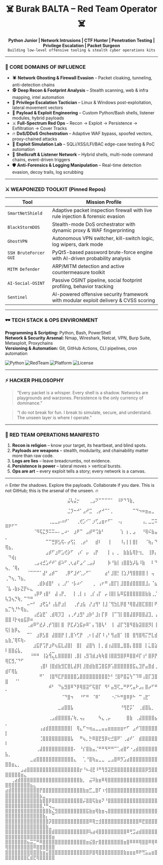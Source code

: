 <h1 align="center">☠️ Burak BALTA – Red Team Operator ☠️</h1>

<p align="center">
  <b>Python Junior | Network Intrusions | CTF Hunter | Penetration Testing | Privilege Escalation | Packet Surgeon</b><br>
  <code>Building low-level offensive tooling & stealth cyber operations kits</code>
</p>

---

### 🧠 CORE DOMAINS OF INFLUENCE
- 🕷️ **Network Ghosting & Firewall Evasion** – Packet cloaking, tunneling, anti-detection chains  
- 🕵️ **Deep Recon & Footprint Analysis** – Stealth scanning, web & infra mapping, intel automation  
- 🚪 **Privilege Escalation Tactician** – Linux & Windows post-exploitation, lateral movement vectors  
- 🧰 **Payload & Exploit Engineering** – Custom Python/Bash shells, listener modules, hybrid payloads  
- ⚔️ **Full-Spectrum Red Ops** – Recon → Exploit → Persistence → Exfiltration → Cover Tracks  
- 🔥 **DoS/DDoS Orchestration** – Adaptive WAF bypass, spoofed vectors, proxy-chained attacks  
- 🧪 **Exploit Simulation Lab** – SQLi/XSS/LFI/BAC edge-case testing & PoC automation  
- 🐚 **Shellcraft & Listener Network** – Hybrid shells, multi-node command chains, event-driven triggers  
- 🛡️ **Anti-Forensics & Logging Manipulation** – Real-time detection evasion, decoy trails, log scrubbing  

---

### ⚔️ WEAPONIZED TOOLKIT (Pinned Repos)

| Tool | Mission Profile |
|------|----------------|
| `SmartNetShield` | Adaptive packet inspection firewall with live rule injection & forensic evasion |
| `BlackStormDOS` | Stealth-mode DoS orchestrator with dynamic proxy & WAF fingerprinting |
| `GhostVPN` | Autonomous VPN switcher, kill-switch logic, log wipers, dark mode |
| `SSH BruteForcer GUI` | PyQt5-based password brute-force engine with AI-driven probability analysis |
| `MITM Defender` | ARP/MITM detection and active countermeasure toolkit |
| `AI-Social-OSINT` | Passive OSINT pipeline, social footprint profiling, behavior tracking |
| `Sentinel` | AI-powered offensive security framework with modular exploit delivery & CVSS scoring |

---

### 🕶️ TECH STACK & OPS ENVIRONMENT

**Programming & Scripting:** Python, Bash, PowerShell  
**Network & Security Arsenal:** Nmap, Wireshark, Netcat, VPN, Burp Suite, Metasploit, Proxychains  
**Versioning & Automation:** Git, GitHub Actions, CLI pipelines, cron automation  

![Python](https://img.shields.io/badge/python-3.10-blue?logo=python&style=flat)
![RedTeam](https://img.shields.io/badge/type-red--team-critical?style=flat)
![Platform](https://img.shields.io/badge/platform-linux%20%7C%20windows-informational?style=flat)
![License](https://img.shields.io/badge/license-MIT-green)

---

### ⚡ HACKER PHILOSOPHY
> “Every packet is a whisper. Every shell is a shadow. Networks are playgrounds and warzones. Persistence is the only currency of dominance.”  

> “I do not break for fun. I break to simulate, secure, and understand. The unseen layer is where I operate.”  

---

### 🧩 RED TEAM OPERATIONS MANIFESTO
1. **Recon is religion** – know your target, its heartbeat, and blind spots.  
2. **Payloads are weapons** – stealth, modularity, and chainability matter more than raw code.  
3. **Logs are lies** – leave breadcrumbs, not evidence.  
4. **Persistence is power** – lateral moves > vertical bursts.  
5. **Ops are art** – every exploit tells a story; every network is a canvas.  

---

🔥 Enter the shadows. Explore the payloads. Collaborate if you dare. This is not GitHub; this is the arsenal of the unseen. 🔥

⠀⠀⠀⠀⠀⠀⠀⠀⠀⠀⠀⠀⠀⠀⠀⠀⠀⠀⠀⠀⣬⢧⣬⡒⠀⠀⠀⢀⣠⠝⠉⠉⠉⠉⠁⠀⠸⠟⠙⠹⣷⡀⠀⠀⠀⠀⠀⠀⠀⠀⠀⠀⠀⠀⠀⠀⠀⠀⠀⠀⠀⠀⠀⠀⠀
⠀⠀⠀⠀⠀⠀⠀⠀⠀⠀⠀⠀⠀⠀⠀⠀⠀⠀⠀⠀⣈⡹⠒⠚⠁⣠⠞⣉⠀⢀⡴⠚⠉⠁⡀⠀⠀⠀⠀⠀⠀⠉⠙⠲⠶⣶⣤⣀⠀⠀⠀⠀⠀⠀⠀⠀⠀⠀⠀⠀⠀⠀⠀⠀⠀
⠀⠀⠀⠀⠀⠀⠀⠀⠀⠀⠀⠀⠀⠀⢀⣀⣀⡤⠴⠞⠁⠀⠀⢀⢞⡡⠊⠁⡰⢋⣠⣶⠖⠋⠁⠀⠠⡄⠀⠀⠀⠀⠀⠀⢠⡀⣀⣉⠭⠿⠟⠋⠉⠀⠀⠀⠀⠀⠀⠀⠀⠀⠀⠀⠀
⠀⠀⠀⠀⠀⠀⠀⠀⠀⠈⠻⢯⣍⡻⠭⠭⠤⠄⣀⠴⠂⠀⣰⠟⠉⠀⣠⡾⠛⢩⣷⠃⠀⠀⠀⠀⠀⢱⠀⡆⡀⣠⠀⠀⠘⢿⠮⣷⣤⡀⠀⠀⠀⠀⠀⠀⠀⠀⠀⠀⠀⠀⠀⠀⠀
⠀⠀⠀⠀⠀⠀⠀⠀⠀⠀⠀⠀⠀⠉⠉⣛⡿⣣⢯⠄⡴⢫⡅⠀⢀⡴⠃⠀⠀⣾⠇⠀⠀⢸⠀⠀⠀⠸⡄⡇⡇⣿⡇⠀⠀⠈⢷⡄⠙⢿⣦⡀⠀⠀⠀⠀⠀⠀⠀⠀⠀⠀⠀⠀⠀
⠀⠀⠀⠀⠀⠀⠀⠀⠀⠀⠀⠀⠀⣠⡾⠋⣰⠟⣡⢞⡵⠋⠀⢠⠎⠀⡤⠀⢠⡟⠀⠀⠀⡇⢠⠀⡀⠀⣷⣷⣧⢿⡗⢲⡀⠀⢸⡿⡄⠀⠙⢾⡆⠀⠀⠀⠀⠀⠀⠀⠀⠀⠀⠀⠀
⠀⠀⠀⠀⠀⠀⠀⠀⠀⢀⣠⢴⣚⣡⠞⠞⠁⣾⠵⠋⢀⢆⣴⠏⣠⠊⢀⣠⡼⠀⠀⠀⠀⡷⠘⣷⡇⢰⣿⣿⣳⡼⣧⠸⣷⠀⠀⠇⠙⢦⡀⠈⢿⡄⠀⠀⠀⠀⠀⠀⠀⠀⠀⠀⠀
⠀⠀⠀⠀⠀⠀⠀⠈⠉⠉⠉⠁⣼⠃⣠⡾⠉⠀⠀⢀⡿⠋⣸⠞⢁⡠⠋⠁⠀⠀⠀⠀⣴⠃⣸⣿⡃⢸⣱⡸⢻⣿⣿⣿⣿⢸⠀⢤⠀⢀⠙⢦⡀⠹⣦⡀⠀⠀⠀⠀⠀⠀⠀⠀⠀
⠀⠀⠀⠀⠀⠀⠀⠀⠀⠀⢀⣾⡷⣾⣿⠃⠀⡄⢀⡜⠁⠐⡧⠴⠊⠀⠀⠀⢀⠀⢠⠖⠛⢠⣿⡏⡇⣸⣿⣿⣾⣿⣿⣿⣿⣸⡄⠈⣦⠈⣧⠠⣷⡦⣝⡟⠦⣄⠀⠀⠀⠀⠀⠀⠀
⠀⠀⠀⠀⠀⠀⠀⠀⠀⢠⡿⠟⢰⣿⠃⠀⣼⢠⡟⡀⠀⠀⡇⢀⡇⢰⠀⢀⡎⢠⡏⠀⡤⢸⣿⡇⣧⠿⣯⣿⣿⣿⣿⣿⣿⣷⣷⢀⡈⢧⣹⢦⡙⢷⡀⠉⠙⠛⠀⠀⠀⠀⠀⠀⠀
⠀⠀⠀⠀⠀⠀⠀⠤⠒⠃⠀⣰⢟⣥⠃⢠⣧⡟⣰⡇⠀⠀⢀⡞⣰⣧⠀⡜⣰⢻⠃⢸⣸⠈⢻⣳⣇⡿⣿⠘⢿⣿⣼⣿⣏⣿⣿⡇⠟⣦⡉⢳⡘⠓⢿⣦⡀⠀⠀⠀⠀⠀⠀⠀⠀
⠀⠀⠀⠀⠀⠀⠀⠀⠀⢠⣞⣵⣟⠁⢀⣾⢿⡹⣹⠀⢠⢀⠞⣰⣻⠃⣰⡷⠃⣸⡆⡏⡿⠀⢸⠉⢹⡇⣿⣿⣼⣿⡿⣿⣿⣼⣹⡀⢠⣿⣿⠸⡗⢶⣶⣯⡿⠶⠀⠀⠀⠀⠀⠀⠀
⠀⠀⠀⠀⠀⠀⠀⢀⣴⠿⠋⣞⡼⢀⡞⢹⣿⡇⣿⠀⡟⣏⡼⣱⣯⡶⠿⠁⡄⢹⣿⢧⠃⠀⢸⠀⣼⡏⢙⣿⠻⣿⣷⣽⣿⣿⡻⡇⢸⢯⡇⣷⡿⣄⠀⠀⠀⠀⠀⠀⠀⠀⠀⠀⠀
⠀⠀⠀⠀⠀⠀⠀⠉⠁⠀⣰⡿⣣⣿⠀⣼⣿⣿⡟⢸⢀⣿⠱⢋⡟⠀⢀⠆⡇⣼⡏⠸⢠⠃⢻⣴⣿⠁⢸⣿⠀⣿⢻⣿⢿⡍⡛⣇⣾⣦⣷⡈⢿⠯⢷⠄⠀⠀⠀⠀⠀⠀⠀⠀⠀
⠀⠀⠀⠀⠀⠀⠀⠀⠀⣰⣯⡟⢩⡟⣰⠟⢦⣯⣇⣼⣿⡇⠀⣿⡇⠀⣼⣿⢳⠀⡇⡀⣾⢰⣼⣿⣿⣀⣿⣿⡄⣿⣿⣿⠀⡇⣅⣿⣵⠇⣿⣿⣮⣧⡀⠀⠀⠀⠀⠀⠀⠀⠀⢀⣀
⠀⠀⠀⠀⠀⠀⠀⠀⠘⠛⠛⠀⢸⣵⢻⣄⣆⣿⣿⣿⣿⡇⢀⣿⡇⢠⣻⢹⣾⣰⢷⢷⣿⢸⣿⣿⣻⣿⡿⠿⣿⣿⠾⡏⢰⠃⣿⡿⡟⢿⣏⣻⡈⠙⠋⠀⠀⠀⠀⠀⠀⠀⠀⠀⠈
⠀⠀⠀⠀⠀⠀⠀⠀⠀⠀⠀⢠⣿⠇⢸⣿⣾⣷⣻⣏⣿⣇⣼⡿⡇⣸⣿⣾⣷⣿⣩⣿⣯⡿⢡⣿⣿⣿⣿⣿⣿⣯⣄⣹⡟⣤⣿⣾⢀⣾⠏⢿⣧⠀⠀⠀⠀⠀⠀⠀⠀⠀⠀⠀⠀
⠀⠀⠀⠀⠀⠀⠀⠀⠀⠀⠀⠛⠁⠀⢸⣿⠻⣏⡟⣿⣿⣿⣿⣡⣿⣿⣿⣿⣿⣿⣿⣿⣿⡓⠃⢘⣿⠟⣿⣭⢳⠉⠹⠿⢠⣿⡏⣹⣿⣿⠀⠀⠈⠁⠀⠀⠀⠀⠀⠀⠀⠀⠀⠀⠀
⠀⠀⠀⠀⠀⠀⠀⠀⠀⠀⠀⠀⠀⠀⠾⠃⠀⠙⣦⣻⣿⠿⠙⡿⢿⣿⣽⠋⢯⣿⡏⠀⠻⠃⣤⣻⢏⣀⠛⠟⢋⣤⠗⣠⡄⣿⡴⠋⠛⠁⠀⠀⠀⠀⠀⠀⠀⠀⠀⠀⠀⠀⠀⠀⠀
⠀⠀⠀⠀⠀⠀⠀⠀⠀⠀⠀⠀⠀⠀⠀⠀⠀⠀⠈⠙⣿⠲⠀⠀⠘⠋⠛⠀⠈⠿⠁⠀⠀⠀⠐⠌⠓⠛⣿⠿⡿⠓⠀⠉⢠⣟⠁⠀⠀⠀⠀⠀⠀⠀⠀⠀⠀⠀⠀⠀⠀⠀⠀⠀⠀
⠀⠀⠀⠀⠀⠀⠀⠀⠀⠀⠀⠀⠀⠀⠀⠀⠀⣀⣴⣿⣿⣧⠀⠀⠀⠀⠀⠀⠀⠀⠀⠀⠀⠀⠀⠀⠀⠘⢻⣟⡭⠁⠀⢀⣾⣿⣧⡀⠀⠀⠀⠀⠀⠀⠀⠀⠀⠀⠀⠀⠀⠀⠀⠀⠀
⠀⠀⠀⠀⠀⠀⠀⠀⠀⠀⠀⠀⠀⠀⢀⣠⣾⣿⣿⣿⣿⡌⢷⡀⢤⡄⠀⠀⠀⠀⠳⣄⢀⡤⠀⠀⠀⠀⠀⣿⣷⠀⢀⣼⣿⣿⣿⣿⣦⡀⠀⠀⠀⠀⠀⠀⠀⠀⠀⠀⠀⠀⠀⠀⠀
⠀⠀⠀⠀⠀⠀⠀⠀⠀⠀⠀⢠⣴⣾⣿⣿⣿⣿⣿⣿⣿⡇⠀⢿⣄⠋⠲⢶⣤⣀⣀⣤⣤⣶⣶⣶⣶⣶⠖⠋⠀⣠⠞⢹⣿⣿⣿⣿⣿⡇⠀⠀⠀⠀⠀⠀⠀⠀⠀⠀⠀⠀⠀⠀⠀
⠀⠀⠀⠀⠀⠀⠀⠀⠀⠀⠀⢈⣿⣿⣿⣿⣿⣿⣿⣿⣿⣧⠀⠀⠛⢦⡀⡓⠿⣿⣟⣻⡿⢖⣚⣿⠟⠁⢀⣴⠞⠁⠀⣾⣿⣿⣿⣿⣿⠇⠀⠀⠀⠀⠀⠀⠀⠀⠀⠀⠀⠀⠀⠀⠀
⠀⠀⠀⠀⠀⠀⠀⠀⠀⠀⢀⣼⣿⣿⣿⣿⣿⣿⣿⣿⣿⣿⠄⠀⠘⡎⣿⣷⣤⡈⠛⠛⠻⠛⠛⠉⢁⣴⣿⠋⠐⣠⣾⣿⣿⣿⣿⣿⣿⣧⡀⠀⠀⠀⠀⠀⠀⠀⠀⠀⠀⠀⠀⠀⠀
⠀⠀⠀⠀⠀⠀⠀⠀⣀⣴⣿⣿⣿⣿⣿⣿⣿⣿⣿⣿⣿⣿⣄⠀⠀⢁⠘⣿⢷⣤⣀⣀⠀⣀⣠⣿⠿⡻⣡⣴⣿⣿⣿⣿⣿⣿⣿⣿⣿⣿⣿⣶⣄⡀⠀⠀⠀⠀⠀⠀⠀⠀⠀⠀⠀
⠀⠀⠀⠀⠀⣠⣴⣿⣿⣿⣿⣿⣿⣿⣿⣿⣿⣿⣿⣿⣿⣿⣿⣿⡖⠘⠦⢼⣟⠸⠛⢻⣻⣽⣟⣿⣿⣿⣿⣿⣿⣿⣿⣿⣿⡿⣻⣿⣿⣿⣿⣿⣿⣿⣶⣄⠀⠀⠀⠀⠀⠀⠀⠀⠀
⠀⠀⢀⣴⣾⣿⣿⣿⣿⣿⣿⣿⣿⣿⣿⣿⣿⣿⣿⣿⣿⣿⣿⣿⣷⡀⠀⣬⠽⣷⣶⠿⢿⣿⣿⣿⣿⣿⣿⣿⣿⣿⣿⣿⣿⣿⣿⣿⣿⣿⣿⣿⣿⣿⣿⣿⣿⣦⣄⠀⠀⠀⠀⠀⠀
⣴⣾⣿⣿⣿⣿⣿⣿⣿⣿⣿⡟⣿⣿⣿⣿⣿⣿⣿⣿⣿⣿⣿⣿⣿⣷⣶⣋⣀⣿⠏⠰⢺⣿⣿⣿⣿⣿⣿⣿⣿⣿⣿⣿⣿⣿⣿⣿⣿⣿⣿⣿⣿⣿⣿⣿⣿⣿⣿⣿⣦⣀⠀⠀⠀
⣿⣿⣿⣿⣿⣿⣿⣿⣿⣿⣿⣷⣿⣿⡿⣿⣿⣿⣿⣿⣿⣿⣿⣿⣿⡬⣿⣿⢯⣷⣶⠝⠘⣿⣿⣿⣿⣿⣿⣿⣿⣿⣿⣿⣿⣿⣿⣿⣿⣿⣿⣿⣿⣿⣿⣿⣿⣿⣿⣿⣿⡘⠛⢤⣀
⣿⣿⣿⣿⣿⣿⣿⣿⣿⣿⣿⣿⣿⣿⣷⣌⣻⣿⣿⣿⣿⣿⣿⣿⣿⣿⣯⣷⣶⢿⣷⣶⢤⣿⣿⣿⣿⣿⣿⣿⣿⣿⣿⣿⣿⣿⣿⣿⣿⣿⣿⣿⣿⣿⣿⣿⣿⣿⣿⣿⣿⣷⡄⠀⠉
⣿⣿⣿⣿⣿⣿⣿⣿⣿⣿⣿⣿⣿⣿⡽⣿⣿⣿⣿⣿⣿⣿⣿⣿⣿⣿⣿⠿⢿⣒⣺⣿⣿⣿⣿⣿⣿⣿⣿⣿⣿⣿⣿⠿⣟⣿⣿⣿⣿⣿⣿⣿⣿⣿⣿⣿⣿⣿⣿⣿⣿⣿⣷⣀⠀
⣿⣿⣿⣿⣿⣿⣿⣿⣿⣿⣿⣿⣿⣿⣿⣾⣿⣿⣿⣿⣿⣿⣿⣿⣿⣿⡿⢧⣴⢾⣿⣿⣿⣿⣿⣿⣿⣿⣿⠿⢛⣩⣴⣾⣿⣿⣿⣿⣿⣿⣿⣿⣿⣿⣿⣿⣿⣿⣿⣿⣿⣿⣿⣿⣶
⣿⣿⣿⣿⣿⣿⣿⣦⣭⣉⠛⠿⣿⣿⣿⣿⣿⣿⣿⣿⣿⣿⣿⣿⣿⣿⣶⣮⣿⡖⣿⣿⣿⣿⣿⣿⣿⣿⣶⣿⠿⠿⠿⢿⣿⣿⠿⢿⠿⢿⣿⣿⣿⣿⣿⣿⣿⣿⠿⣿⣿⣿⣿⣿⣿
⣿⣿⣿⣿⣿⣿⣿⣿⣿⣿⣿⣷⣶⣭⣿⣿⣿⣿⣿⣿⣿⣿⣿⣿⣿⣿⣿⡿⣿⢿⣿⣿⣿⣿⣿⣿⣿⣿⣷⣶⣶⣶⠿⠟⢛⣥⣤⣶⣿⣿⣿⣿⣿⣿⣿⣿⣏⣾⣟⢿⣿⣿⣿⣿⣿

